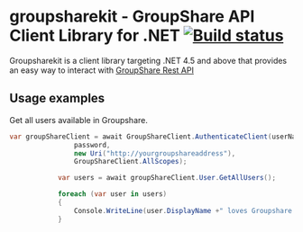 # groupsharekit - GroupShare API Client Library for .NET [![Build status](https://ci.appveyor.com/api/projects/status/7ckqg155ap8rknls?svg=true)](https://ci.appveyor.com/project/cromica/groupsharekit-net)

Groupsharekit is a client library targeting .NET 4.5 and above that provides an easy way to interact with [GroupShare Rest API](http://sdldevelopmentpartners.sdlproducts.com/documentation/api)

## Usage examples

Get all users available in Groupshare.

```c#
var groupShareClient = await GroupShareClient.AuthenticateClient(userName,
                password,
                new Uri("http://yourgroupshareaddress"),
                GroupShareClient.AllScopes);

            var users = await groupShareClient.User.GetAllUsers();

            foreach (var user in users)
            {
                Console.WriteLine(user.DisplayName +" loves Groupshare!");
            }
```
